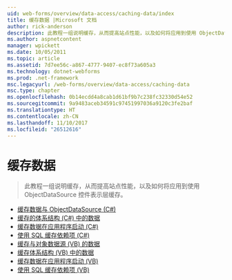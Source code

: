 ```yaml
---
uid: web-forms/overview/data-access/caching-data/index
title: 缓存数据 |Microsoft 文档
author: rick-anderson
description: 此教程一组说明缓存，从而提高站点性能，以及如何将应用到使用 ObjectDataSource 控件表示层缓存...
ms.author: aspnetcontent
manager: wpickett
ms.date: 10/05/2011
ms.topic: article
ms.assetid: 7d7ee56c-a867-4777-9407-ec8f73a605a3
ms.technology: dotnet-webforms
ms.prod: .net-framework
msc.legacyurl: /web-forms/overview/data-access/caching-data
msc.type: chapter
ms.openlocfilehash: 0b14ecdd4a8cab1d61bf9b7c238fc32330d54e52
ms.sourcegitcommit: 9a9483aceb34591c97451997036a9120c3fe2baf
ms.translationtype: HT
ms.contentlocale: zh-CN
ms.lasthandoff: 11/10/2017
ms.locfileid: "26512616"
---
```

<a name="caching-data"></a>缓存数据
====================
> 此教程一组说明缓存，从而提高站点性能，以及如何将应用到使用 ObjectDataSource 控件表示层缓存。


- [缓存数据与 ObjectDataSource (C#)](caching-data-with-the-objectdatasource-cs.md)
- [缓存的体系结构 (C#) 中的数据](caching-data-in-the-architecture-cs.md)
- [缓存数据在应用程序启动 (C#)](caching-data-at-application-startup-cs.md)
- [使用 SQL 缓存依赖项 (C#)](using-sql-cache-dependencies-cs.md)
- [缓存与对象数据源 (VB) 的数据](caching-data-with-the-objectdatasource-vb.md)
- [缓存体系结构 (VB) 中的数据](caching-data-in-the-architecture-vb.md)
- [缓存数据在应用程序启动 (VB)](caching-data-at-application-startup-vb.md)
- [使用 SQL 缓存依赖项 (VB)](using-sql-cache-dependencies-vb.md)
